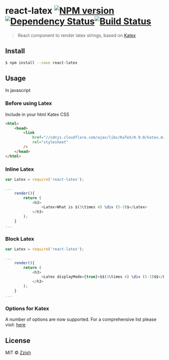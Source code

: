 # react-latex [![NPM version][npm-image]][npm-url][![Dependency Status][daviddm-image]][daviddm-url][![Build Status][travis-image]][travis-url]

> React component to render latex strings, based on [Katex](https://github.com/Khan/KaTeX)

## Install

```sh
$ npm install --save react-latex
```

## Usage

In javascript

### Before using Latex

Include in your html Katex CSS

```html
<html>
    <head>
        <link
            href="//cdnjs.cloudflare.com/ajax/libs/KaTeX/0.9.0/katex.min.css"
            rel="stylesheet"
        />
    </head>
</html>
```

### Inline Latex

```js
var Latex = require('react-latex');

...
    render(){
        return (
            <h3>
                <Latex>What is $(3\times 4) \div (5-3)$</Latex>
            </h3>
        );
    }
...
```

### Block Latex

```js
var Latex = require('react-latex');

...
    render(){
        return (
            <h3>
                <Latex displayMode={true}>$$(3\times 4) \div (5-3)$$</Latex>
            </h3>
        );
    }
...
```

### Options for Katex

A number of options are now supported. For a comprehensive list please visit: [here](https://katex.org/docs/options.html)

## License

MIT © [Zzish](http://www.zzish.com)

[npm-image]: https://badge.fury.io/js/react-latex.svg
[npm-url]: https://npmjs.org/package/react-latex
[travis-image]: https://travis-ci.org/zzish/react-latex.svg?branch=master
[travis-url]: https://travis-ci.org/zzish/react-latex
[daviddm-image]: https://david-dm.org/zzish/react-latex.svg?theme=shields.io
[daviddm-url]: https://david-dm.org/zzish/react-latex
